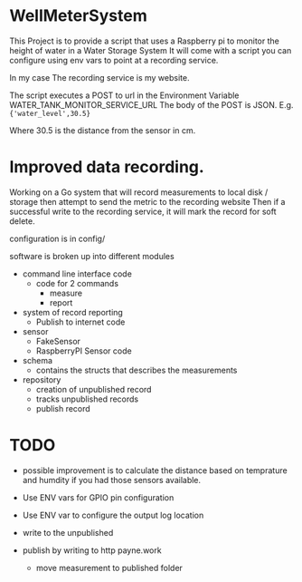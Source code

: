 # WellMeterSystem
This Project is to provide a script that uses a Raspberry pi to monitor the height of water in a Water Storage System
It will come with a script you can configure using env vars to point at a recording service.

In my case The recording service is my website.

The script executes a POST to url in the Environment Variable WATER_TANK_MONITOR_SERVICE_URL
The body of the POST is JSON. E.g.  `{'water_level',30.5}`

Where 30.5 is the distance from the sensor in cm.

# Improved data recording.
Working on a Go system that will record measurements to local disk / storage then attempt to send the metric to the recording website
Then if a successful write to the recording service, it will mark the record for soft delete.



configuration is in config/

software is broken up into different modules

- command line interface code
  - code for 2 commands
    - measure
    - report 
- system of record reporting
  - Publish to internet code
- sensor
  - FakeSensor
  - RaspberryPI Sensor code
- schema 
  - contains the structs that describes the measurements
- repository
  - creation of unpublished record
  - tracks unpublished records
  - publish record
  

# TODO
- possible improvement is to calculate the distance based on temprature and humdity if you had those sensors available.
- Use ENV vars for GPIO pin configuration
- Use ENV var to configure the output log location

- write to the unpublished
- publish by writing to http payne.work
  - move measurement to published folder